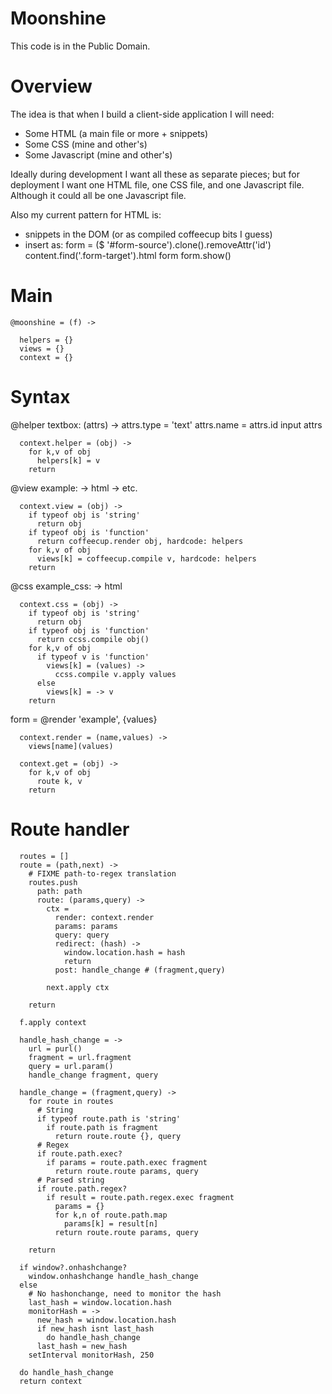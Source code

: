 Moonshine
=========

This code is in the Public Domain.

Overview
========

The idea is that when I build a client-side application I will need:

- Some HTML (a main file or more + snippets)
- Some CSS (mine and other's)
- Some Javascript (mine and other's)

Ideally during development I want all these as separate pieces; but for deployment I want one HTML file, one CSS file, and one Javascript file. Although it could all be one Javascript file.

Also my current pattern for HTML is:

* snippets in the DOM (or as compiled coffeecup bits I guess)
* insert as:
  form = ($ '#form-source').clone().removeAttr('id')
  content.find('.form-target').html form
  form.show()

Main
====

    @moonshine = (f) ->

      helpers = {}
      views = {}
      context = {}

Syntax
======

@helper textbox: (attrs) ->
  attrs.type = 'text'
  attrs.name = attrs.id
  input attrs

      context.helper = (obj) ->
        for k,v of obj
          helpers[k] = v
        return

@view example: ->
  html -> etc.

      context.view = (obj) ->
        if typeof obj is 'string'
          return obj
        if typeof obj is 'function'
          return coffeecup.render obj, hardcode: helpers
        for k,v of obj
          views[k] = coffeecup.compile v, hardcode: helpers
        return

@css example_css: ->
  html

      context.css = (obj) ->
        if typeof obj is 'string'
          return obj
        if typeof obj is 'function'
          return ccss.compile obj()
        for k,v of obj
          if typeof v is 'function'
            views[k] = (values) ->
              ccss.compile v.apply values
          else
            views[k] = -> v
        return

form = @render 'example', {values}

      context.render = (name,values) ->
        views[name](values)

      context.get = (obj) ->
        for k,v of obj
          route k, v
        return

Route handler
=============

      routes = []
      route = (path,next) ->
        # FIXME path-to-regex translation
        routes.push
          path: path
          route: (params,query) ->
            ctx =
              render: context.render
              params: params
              query: query
              redirect: (hash) ->
                window.location.hash = hash
                return
              post: handle_change # (fragment,query)

            next.apply ctx

        return

      f.apply context

      handle_hash_change = ->
        url = purl()
        fragment = url.fragment
        query = url.param()
        handle_change fragment, query

      handle_change = (fragment,query) ->
        for route in routes
          # String
          if typeof route.path is 'string'
            if route.path is fragment
              return route.route {}, query
          # Regex
          if route.path.exec?
            if params = route.path.exec fragment
              return route.route params, query
          # Parsed string
          if route.path.regex?
            if result = route.path.regex.exec fragment
              params = {}
              for k,n of route.path.map
                params[k] = result[n]
              return route.route params, query

        return

      if window?.onhashchange?
        window.onhashchange handle_hash_change
      else
        # No hashonchange, need to monitor the hash
        last_hash = window.location.hash
        monitorHash = ->
          new_hash = window.location.hash
          if new_hash isnt last_hash
            do handle_hash_change
          last_hash = new_hash
        setInterval monitorHash, 250

      do handle_hash_change
      return context
